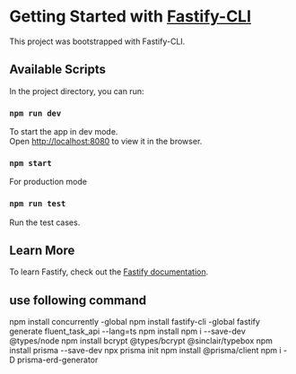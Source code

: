 # Getting Started with [Fastify-CLI](https://www.npmjs.com/package/fastify-cli)

This project was bootstrapped with Fastify-CLI.

## Available Scripts

In the project directory, you can run:

### `npm run dev`

To start the app in dev mode.\
Open [http://localhost:8080](http://localhost:8080) to view it in the browser.

### `npm start`

For production mode

### `npm run test`

Run the test cases.

## Learn More

To learn Fastify, check out the [Fastify documentation](https://www.fastify.io/docs/latest/).

## use following command

npm install concurrently -global
npm install fastify-cli -global
fastify generate fluent_task_api --lang=ts
npm install
npm i --save-dev @types/node
npm install bcrypt @types/bcrypt @sinclair/typebox
npm install prisma --save-dev
npx prisma init
npm install @prisma/client
npm i -D prisma-erd-generator
